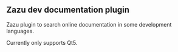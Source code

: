 ## Zazu dev documentation plugin

Zazu plugin to search online documentation in some development languages.

Currently only supports Qt5.

